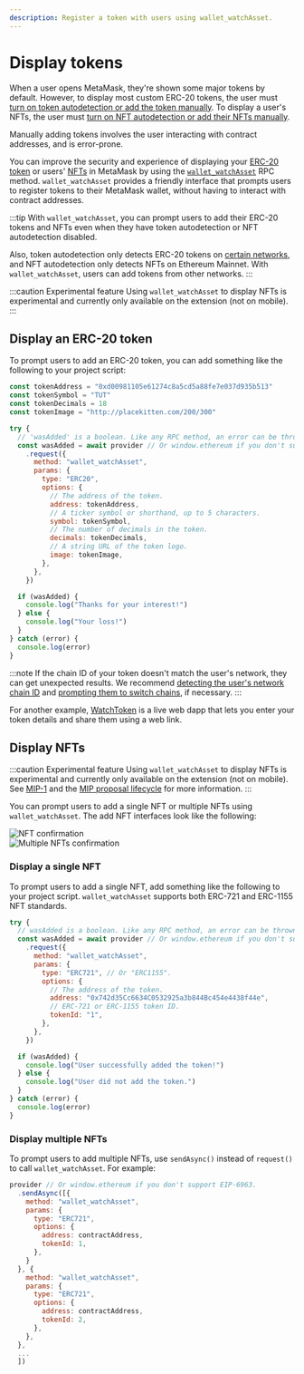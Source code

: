 ```yaml
---
description: Register a token with users using wallet_watchAsset.
---
```


# Display tokens

When a user opens MetaMask, they're shown some major tokens by default.
However, to display most custom ERC-20 tokens, the user must [turn on token autodetection or add the token
manually](https://support.metamask.io/managing-my-tokens/custom-tokens/how-to-display-tokens-in-metamask/).
To display a user's NFTs, the user must [turn on NFT autodetection or add their NFTs
manually](https://support.metamask.io/nfts/nft-tokens-in-your-metamask-wallet/).

Manually adding tokens involves the user interacting with contract addresses, and is error-prone.

You can improve the security and experience of displaying your
[ERC-20 token](#display-an-erc-20-token) or users' [NFTs](#display-nfts) in MetaMask by using the
[`wallet_watchAsset`](/wallet/reference/json-rpc-methods/wallet_watchasset) RPC method.
`wallet_watchAsset` provides a friendly interface that prompts users to register tokens to their
MetaMask wallet, without having to interact with contract addresses.

:::tip
With `wallet_watchAsset`, you can prompt users to add their ERC-20 tokens and NFTs even when they
have token autodetection or NFT autodetection disabled.

Also, token autodetection only detects ERC-20 tokens on
[certain networks](https://support.metamask.io/managing-my-tokens/custom-tokens/how-to-display-tokens-in-metamask/#enhanced-token-detection),
and NFT autodetection only detects NFTs on Ethereum Mainnet.
With `wallet_watchAsset`, users can add tokens from other networks.
:::

:::caution Experimental feature
Using `wallet_watchAsset` to display NFTs is experimental and currently only available on the
extension (not on mobile).
:::

## Display an ERC-20 token

To prompt users to add an ERC-20 token, you can add something like the following to your project script:

```javascript
const tokenAddress = "0xd00981105e61274c8a5cd5a88fe7e037d935b513"
const tokenSymbol = "TUT"
const tokenDecimals = 18
const tokenImage = "http://placekitten.com/200/300"

try {
  // 'wasAdded' is a boolean. Like any RPC method, an error can be thrown.
  const wasAdded = await provider // Or window.ethereum if you don't support EIP-6963.
    .request({
      method: "wallet_watchAsset",
      params: {
        type: "ERC20",
        options: {
          // The address of the token.
          address: tokenAddress,
          // A ticker symbol or shorthand, up to 5 characters.
          symbol: tokenSymbol,
          // The number of decimals in the token.
          decimals: tokenDecimals,
          // A string URL of the token logo.
          image: tokenImage,
        },
      },
    })

  if (wasAdded) {
    console.log("Thanks for your interest!")
  } else {
    console.log("Your loss!")
  }
} catch (error) {
  console.log(error)
}
```

:::note
If the chain ID of your token doesn't match the user's network, they can get unexpected results.
We recommend [detecting the user's network chain ID](../manage-networks/detect-network.md) and
[prompting them to switch chains](/wallet/reference/json-rpc-methods/wallet_switchethereumchain), if necessary.
:::

For another example, [WatchToken](https://vittominacori.github.io/watch-token/create/) is a 
live web dapp that lets you enter your token details and share them using a web link.

## Display NFTs

:::caution Experimental feature
Using `wallet_watchAsset` to display NFTs is experimental and currently only available on the
extension (not on mobile).
See [MIP-1](https://github.com/MetaMask/metamask-improvement-proposals/blob/main/MIPs/mip-1.md)
and the [MIP proposal lifecycle](https://github.com/MetaMask/metamask-improvement-proposals/blob/main/PROCESS-GUIDE.md#proposal-lifecycle)
for more information.
:::

You can prompt users to add a single NFT or multiple NFTs using `wallet_watchAsset`.
The add NFT interfaces look like the following:

<div class="imgRow">
    <div class="imgCol">
        <img src={require("../../assets/watchasset-nft.png").default} alt="NFT confirmation" class="appScreen" />
    </div>
    <div class="imgCol">
        <img src={require("../../assets/watchasset-nft-2.png").default} alt="Multiple NFTs confirmation" class="appScreen" />
    </div>
</div>

### Display a single NFT

To prompt users to add a single NFT, add something like the following to your project script.
`wallet_watchAsset` supports both ERC-721 and ERC-1155 NFT standards.

```javascript
try {
  // wasAdded is a boolean. Like any RPC method, an error can be thrown.
  const wasAdded = await provider // Or window.ethereum if you don't support EIP-6963.
    .request({
      method: "wallet_watchAsset",
      params: {
        type: "ERC721", // Or "ERC1155".
        options: {
          // The address of the token.
          address: "0x742d35Cc6634C0532925a3b844Bc454e4438f44e",
          // ERC-721 or ERC-1155 token ID.
          tokenId: "1",
        },
      },
    })

  if (wasAdded) {
    console.log("User successfully added the token!")
  } else {
    console.log("User did not add the token.")
  }
} catch (error) {
  console.log(error)
}
```

### Display multiple NFTs

To prompt users to add multiple NFTs, use `sendAsync()` instead of
`request()` to call `wallet_watchAsset`.
For example:

```javascript
provider // Or window.ethereum if you don't support EIP-6963.
  .sendAsync([{
    method: "wallet_watchAsset",
    params: {
      type: "ERC721",
      options: {
        address: contractAddress,
        tokenId: 1,
      },
    }
  }, {
    method: "wallet_watchAsset",
    params: {
      type: "ERC721",
      options: {
        address: contractAddress,
        tokenId: 2,
      },
    },
  },
  ...
  ])
```
